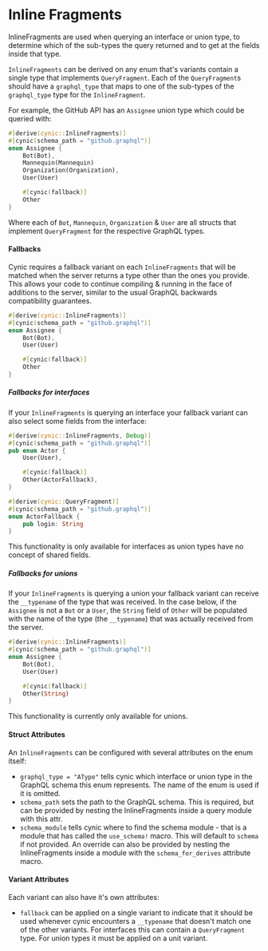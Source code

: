 # Inline Fragments

InlineFragments are used when querying an interface or union type, to determine
which of the sub-types the query returned and to get at the fields inside that
type.

`InlineFragments` can be derived on any enum that's variants contain a single
type that implements `QueryFragment`. Each of the `QueryFragment`s should have
a `graphql_type` that maps to one of the sub-types of the `graphql_type` type
for the `InlineFragment`.

For example, the GitHub API has an `Assignee` union type which could be queried with:

```rust
#[derive(cynic::InlineFragments)]
#[cynic(schema_path = "github.graphql")]
enum Assignee {
    Bot(Bot),
    Mannequin(Mannequin)
    Organization(Organization),
    User(User)

    #[cynic(fallback)]
    Other
}
```

Where each of `Bot`, `Mannequin`, `Organization` & `User` are all structs that
implement `QueryFragment` for the respective GraphQL types.

#### Fallbacks

Cynic requires a fallback variant on each `InlineFragments` that will be
matched when the server returns a type other than the ones you provide.  This
allows your code to continue compiling & running in the face of additions to
the server, similar to the usual GraphQL backwards compatibility guarantees.

```rust
#[derive(cynic::InlineFragments)]
#[cynic(schema_path = "github.graphql")]
enum Assignee {
    Bot(Bot),
    User(User)

    #[cynic(fallback)]
    Other
}
```

##### Fallbacks for interfaces

If your `InlineFragments` is querying an interface your fallback variant can
also select some fields from the interface:

```rust
#[derive(cynic::InlineFragments, Debug)]
#[cynic(schema_path = "github.graphql")]
pub enum Actor {
    User(User),

    #[cynic(fallback)]
    Other(ActorFallback),
}

#[derive(cynic::QueryFragment)]
#[cynic(schema_path = "github.graphql")]
enum ActorFallback {
    pub login: String
}
```

This functionality is only available for interfaces as union types have no
concept of shared fields.

##### Fallbacks for unions

If your `InlineFragments` is querying a union your fallback variant can receive
the `__typename` of the type that was received.  In the case below, if the
`Assignee` is not a `Bot` or a `User`, the `String` field of `Other` will be
populated with the name of the type (the `__typename`) that was actually
received from the server.

```rust
#[derive(cynic::InlineFragments)]
#[cynic(schema_path = "github.graphql")]
enum Assignee {
    Bot(Bot),
    User(User)

    #[cynic(fallback)]
    Other(String)
}
```

This functionality is currently only available for unions.

#### Struct Attributes

An `InlineFragments` can be configured with several attributes on the
enum itself:

- `graphql_type = "AType"` tells cynic which interface or union type
  in the GraphQL schema this enum represents. The name of the enum is
  used if it is omitted.
- `schema_path` sets the path to the GraphQL schema. This is required,
  but
  can be provided by nesting the InlineFragments inside a query module
  with this attr.
- `schema_module` tells cynic where to find the schema module - that is a
  module that has called the `use_schema!` macro. This will default to
  `schema` if not provided. An override can also be provided by nesting the
  InlineFragments inside a module with the `schema_for_derives` attribute
  macro.

#### Variant Attributes

Each variant can also have it's own attributes:

- `fallback` can be applied on a single variant to indicate that it
  should be used whenever cynic encounters a `__typename` that doesn't
  match one of the other variants. For interfaces this can contain a
  `QueryFragment` type. For union types it must be applied on a unit
  variant.
